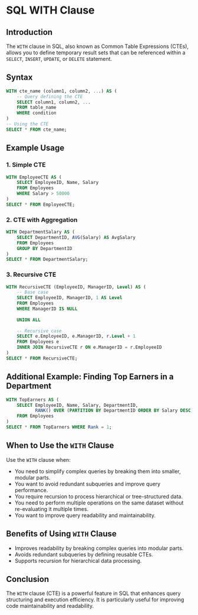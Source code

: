# SQL WITH Clause

## Introduction
The `WITH` clause in SQL, also known as Common Table Expressions (CTEs), allows you to define temporary result sets that can be referenced within a `SELECT`, `INSERT`, `UPDATE`, or `DELETE` statement.

## Syntax
```sql
WITH cte_name (column1, column2, ...) AS (
    -- Query defining the CTE
    SELECT column1, column2, ...
    FROM table_name
    WHERE condition
)
-- Using the CTE
SELECT * FROM cte_name;
```

## Example Usage
### 1. Simple CTE
```sql
WITH EmployeeCTE AS (
    SELECT EmployeeID, Name, Salary
    FROM Employees
    WHERE Salary > 50000
)
SELECT * FROM EmployeeCTE;
```

### 2. CTE with Aggregation
```sql
WITH DepartmentSalary AS (
    SELECT DepartmentID, AVG(Salary) AS AvgSalary
    FROM Employees
    GROUP BY DepartmentID
)
SELECT * FROM DepartmentSalary;
```

### 3. Recursive CTE
```sql
WITH RecursiveCTE (EmployeeID, ManagerID, Level) AS (
    -- Base case
    SELECT EmployeeID, ManagerID, 1 AS Level
    FROM Employees
    WHERE ManagerID IS NULL
    
    UNION ALL
    
    -- Recursive case
    SELECT e.EmployeeID, e.ManagerID, r.Level + 1
    FROM Employees e
    INNER JOIN RecursiveCTE r ON e.ManagerID = r.EmployeeID
)
SELECT * FROM RecursiveCTE;
```

## Additional Example: Finding Top Earners in a Department
```sql
WITH TopEarners AS (
    SELECT EmployeeID, Name, Salary, DepartmentID,
           RANK() OVER (PARTITION BY DepartmentID ORDER BY Salary DESC) AS Rank
    FROM Employees
)
SELECT * FROM TopEarners WHERE Rank = 1;
```

## When to Use the `WITH` Clause
Use the `WITH` clause when:
- You need to simplify complex queries by breaking them into smaller, modular parts.
- You want to avoid redundant subqueries and improve query performance.
- You require recursion to process hierarchical or tree-structured data.
- You need to perform multiple operations on the same dataset without re-evaluating it multiple times.
- You want to improve query readability and maintainability.

## Benefits of Using `WITH` Clause
- Improves readability by breaking complex queries into modular parts.
- Avoids redundant subqueries by defining reusable CTEs.
- Supports recursion for hierarchical data processing.

## Conclusion
The `WITH` clause (CTE) is a powerful feature in SQL that enhances query structuring and execution efficiency. It is particularly useful for improving code maintainability and readability.
